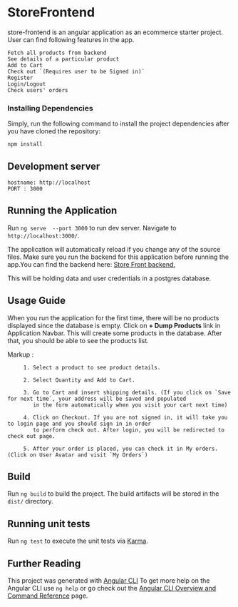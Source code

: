 # StoreFrontend
store-frontend is an angular application as an ecommerce starter project. User can find following features in the app.

```
Fetch all products from backend
See details of a particular product
Add to Cart
Check out `(Requires user to be Signed in)`
Register
Login/Logout
Check users' orders
```
### Installing Dependencies

Simply, run the following command to install the project dependencies after you have cloned the repository:
```
npm install
```
## Development server

```
hostname: http://localhost
PORT : 3000
```
## Running the Application

Run `ng serve  --port 3000` to run dev server. Navigate to `http://localhost:3000/`. 

The application will automatically reload if you change any of the source files.
Make sure you run the backend for this application before running the app.You can find the backend here: 
[Store Front backend.](https://github.com/toseefAhmed-pk/storefront-backend-api.git)

This will be holding data and user credentials in a postgres database.

## Usage Guide
When you run the application for the first time, there will be no products displayed since the database is empty. Click on **+ Dump Products** link in Application Navbar. This will create some products in the database. After that, you should be able to see the products list.

Markup : 
         
         1. Select a product to see product details.

         2. Select Quantity and Add to Cart.
         
         3. Go to Cart and insert shipping details. (If you click on `Save for next time`, your address will be saved and populated 
            in the form automatically when you visit your cart next time)
         
         4. Click on Checkout. If you are not signed in, it will take you to login page and you should sign in in order
            to perform check out. After login, you will be redirected to check out page.
         
         5. After your order is placed, you can check it in My orders. (Click on User Avatar and visit `My Orders`)

## Build

Run `ng build` to build the project. The build artifacts will be stored in the `dist/` directory.

## Running unit tests

Run `ng test` to execute the unit tests via [Karma](https://karma-runner.github.io).

## Further Reading
This project was generated with [Angular CLI](https://github.com/angular/angular-cli)
To get more help on the Angular CLI use `ng help` or go check out the [Angular CLI Overview and Command Reference](https://angular.io/cli) page.
